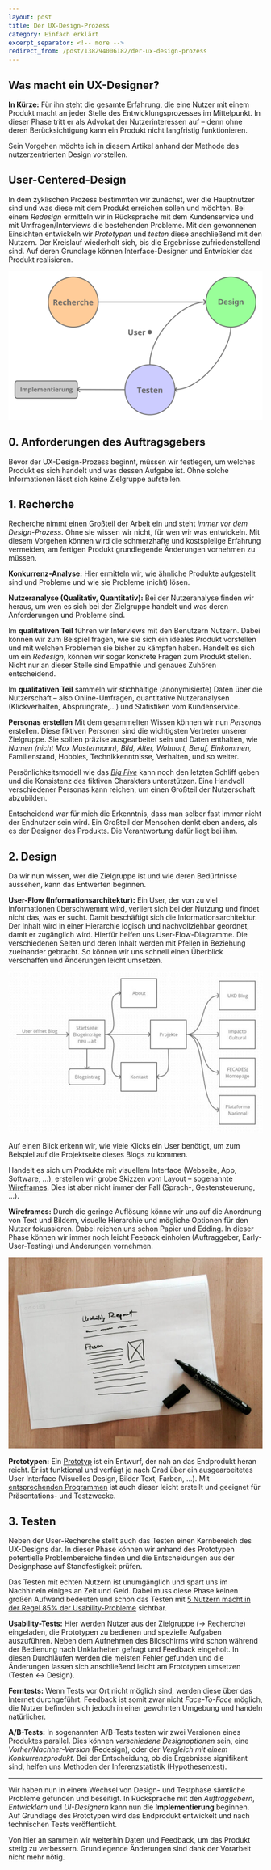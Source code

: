 ```yaml
---
layout: post
title: Der UX-Design-Prozess
category: Einfach erklärt
excerpt_separator: <!-- more -->
redirect_from: /post/138294006182/der-ux-design-prozess
---
```


## Was macht ein UX-Designer?
**In Kürze:** Für ihn steht die ge­samte Erfahrung, die eine Nutzer mit einem Produkt macht an jeder Stelle des Entwicklungsprozesses im Mittelpunkt. In dieser Phase tritt er als Advokat der Nutzerinteressen auf – denn ohne deren Berücksichtigung kann ein Produkt nicht langfristig funktionieren. 

Sein Vorgehen möchte ich in diesem Artikel anhand der Methode des nutzerzentrierten Design vorstellen.<!-- more -->

## User-Centered-Design
In dem zyklischen Prozess bestimmten wir zunächst, wer die Hauptnutzer sind und was diese mit dem Produkt erreichen sollen und möchten. Bei einem _Redesign_ ermitteln wir in Rücksprache mit dem Kundenservice und mit Umfragen/Interviews die bestehenden Probleme. Mit den gewonnenen Einsichten entwickeln wir _Prototypen_ und *testen* diese anschließend mit den Nutzern. Der Kreislauf wiederholt sich, bis die Ergebnisse zufriedenstellend sind. Auf deren Grundlage können Interface-Designer und Entwickler das Produkt realisieren.

![User Centered Design](assets/user-centered-design.png)

## 0. Anforderungen des Auftragsgebers 
Bevor der UX-Design-Prozess beginnt, müssen wir festlegen, um welches Produkt es sich handelt und was dessen Aufgabe ist. Ohne solche Informationen lässt sich keine Zielgruppe aufstellen.

## 1. Recherche
Recherche nimmt einen Großteil der Arbeit ein und steht _immer vor dem Design-Prozess_. Ohne sie wissen wir nicht, für wen wir was entwickeln. Mit diesem Vorgehen können wird die schmerzhafte und kostspielige Erfahrung vermeiden, am fertigen Produkt grundlegende Änderungen vornehmen zu müssen.

**Konkurrenz-Analyse:** Hier ermitteln wir, wie ähnliche Produkte aufgestellt sind und Probleme und wie sie Probleme (nicht) lösen.

**Nutzeranalyse (Qualitativ, Quantitativ):** Bei der Nutzeranalyse finden wir heraus, um wen es sich bei der Zielgruppe handelt und was deren Anforderungen und Probleme sind.

Im **qualitativen Teil** führen wir Interviews mit den Benutzern Nutzern. Dabei können wir zum Beispiel fragen, wie sie sich ein ideales Produkt vorstellen und mit welchen Problemen sie bisher zu kämpfen haben. Handelt es sich um ein _Redesign_, können wir sogar konkrete Fragen zum Produkt stellen. Nicht nur an dieser Stelle sind Empathie und genaues Zuhören entscheidend.

Im **qualitativen Teil** sammeln wir stichhaltige (anonymisierte) Daten über die Nutzerschaft – also Online-Umfragen, quantitative Nutzeranalysen (Klickverhalten, Absprungrate,...) und Statistiken vom Kundenservice.

**Personas erstellen** Mit dem gesammelten Wissen können wir nun  _Personas_ erstellen. Diese fiktiven Personen sind die wichtigsten Vertreter unserer Zielgruppe. Sie sollten präzise ausgearbeitet sein und Daten enthalten, wie _Namen (nicht Max Mustermann), Bild, Alter, Wohnort, Beruf, Einkommen,_ Familienstand, Hobbies, Technikkenntnisse, Verhalten, und so weiter.

Persönlichkeitsmodell wie das [*Big Five*](https://en.wikipedia.org/wiki/Big_Five_personality_traits) kann noch den letzten Schliff geben und die Konsistenz des fiktiven Charakters unterstützen. Eine Handvoll verschiedener Personas kann reichen, um einen Großteil der Nutzerschaft abzubilden.

Entscheidend war für mich die Erkenntnis, dass man selber fast immer nicht der Endnutzer sein wird. Ein Großteil der Menschen denkt eben anders, als es der Designer des Produkts. Die Verantwortung dafür liegt bei ihm.

## 2. Design
Da wir nun wissen, wer die Zielgruppe ist und wie deren Bedürfnisse aussehen, kann das Entwerfen beginnen.

**User-Flow (Informationsarchitektur):** Ein User, der von zu viel Informationen überschwemmt wird, verliert sich bei der Nutzung und findet nicht das, was er sucht. Damit beschäftigt sich die Informationsarchitektur. Der Inhalt wird in einer Hierarchie logisch und nachvollziehbar geordnet, damit er zugänglich wird. Hierfür helfen uns User-Flow-Diagramme. Die verschiedenen Seiten und deren Inhalt werden mit Pfeilen in Beziehung zueinander gebracht. So können wir uns schnell einen Überblick verschaffen und Änderungen leicht umsetzen.

![Flow Chart](assets/blog-flow-chart.jpg)

Auf einen Blick erkenn wir, wie viele Klicks ein User benötigt, um zum Beispiel auf die Projektseite dieses Blogs zu kommen.

Handelt es sich um Produkte mit visuellem Interface (Webseite, App, Software, ...), erstellen wir grobe Skizzen vom Layout – sogenannte [Wireframes](/wireframe-mockup-prototyp). Dies ist aber nicht immer der Fall (Sprach-, Gestensteuerung, ...).

**Wireframes:** Durch die geringe Auflösung könne wir uns auf die Anordnung von Text und Bildern, visuelle Hierarchie und mögliche Optionen für den Nutzer fokussieren. Dabei reichen uns schon Papier und Edding. In dieser Phase können wir immer noch leicht Feeback einholen (Auftraggeber, Early-User-Testing) und Änderungen vornehmen.

![Wireframe](assets/wireframe.jpg)

**Prototypen:** Ein [Prototyp](/wireframe-mockup-prototyp) ist ein Entwurf, der nah an das Endprodukt heran reicht. Er ist funktional und verfügt je nach Grad über ein ausgearbeitetes User Interface (Visuelles Design, Bilder Text, Farben, ...). Mit [entsprechenden Programmen](wireframe-mockup-prototyp) ist auch dieser leicht erstellt und geeignet für Präsentations- und Testzwecke.

## 3. Testen
Neben der User-Recherche stellt auch das Testen einen Kernbereich des UX-Designs dar. In dieser Phase können wir anhand des Prototypen potentielle Problembereiche finden und die Entscheidungen aus der Designphase auf Standfestigkeit prüfen.

Das Testen mit echten Nutzern ist unumgänglich und spart uns im Nachhinein einiges an Zeit und Geld. Dabei muss diese Phase keinen großen Aufwand bedeuten und schon das Testen mit [5 Nutzern macht in der Regel 85% der Usability-Probleme](https://www.nngroup.com/articles/why-you-only-need-to-test-with-5-users/) sichtbar.

**Usability-Tests:** Hier werden Nutzer aus der Zielgruppe (→ Recherche) eingeladen, die Prototypen zu bedienen und spezielle Aufgaben auszuführen. Neben dem Aufnehmen des Bildschirms wird schon während der Bedienung nach Unklarheiten gefragt und Feedback eingeholt. In diesen Durchläufen werden die meisten Fehler gefunden und die Änderungen lassen sich anschließend leicht am Prototypen umsetzen (Testen ↔ Design).

**Ferntests:** Wenn Tests vor Ort nicht möglich sind, werden diese über das Internet durchgeführt. Feedback ist somit zwar nicht *Face-To-Face* möglich, die Nutzer befinden sich jedoch in einer gewohnten Umgebung und handeln natürlicher.

**A/B-Tests:** In sogenannten A/B-Tests testen wir zwei Versionen eines Produktes parallel. Dies können _verschiedene Designoptionen_ sein, eine _Vorher/Nachher-Version_ (Redesign), oder der _Vergleich mit einem Konkurrenzprodukt_. Bei der Entscheidung, ob die Ergebnisse signifikant sind, helfen uns Methoden der Inferenzstatistik (Hypothesentest).
* * *

Wir haben nun in einem Wechsel von Design- und Testphase sämtliche Probleme gefunden und beseitigt. In Rücksprache mit den _Auftraggebern_, _Entwicklern_ und _UI-Designern_ kann nun die **Implementierung** beginnen. Auf Grundlage des Prototypen wird das Endprodukt entwickelt und nach technischen Tests veröffentlicht.

Von hier an sammeln wir weiterhin Daten und Feedback, um das Produkt stetig zu verbessern. Grundlegende Änderungen sind dank der Vorarbeit nicht mehr nötig.
